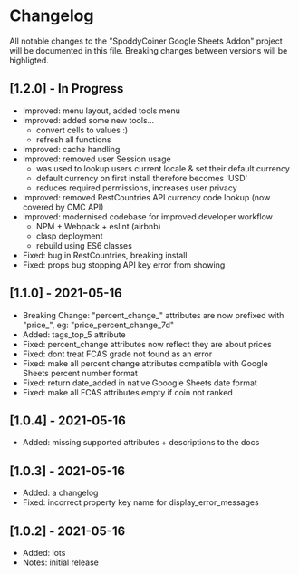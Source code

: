 # Changelog

All notable changes to the "SpoddyCoiner Google Sheets Addon" project will be documented in this file. 
Breaking changes between versions will be highligted.

## [1.2.0] - In Progress

* Improved: menu layout, added tools menu
* Improved: added some new tools...
    * convert cells to values :)
    * refresh all functions
* Improved: cache handling
* Improved: removed user Session usage
    * was used to lookup users current locale & set their default currency
    * default currency on first install therefore becomes 'USD'
    * reduces required permissions, increases user privacy
* Improved: removed RestCountries API currency code lookup (now covered by CMC API)
* Improved: modernised codebase for improved developer workflow
    * NPM + Webpack + eslint (airbnb)
    * clasp deployment
    * rebuild using ES6 classes
* Fixed: bug in RestCountries, breaking install
* Fixed: props bug stopping API key error from showing

## [1.1.0] - 2021-05-16

* Breaking Change: "percent_change_" attributes are now prefixed with "price_", eg: "price_percent_change_7d"
* Added: tags_top_5 attribute
* Fixed: percent_change attributes now reflect they are about prices
* Fixed: dont treat FCAS grade not found as an error
* Fixed: make all percent change attributes compatible with Google Sheets percent number format
* Fixed: return date_added in native Gooogle Sheets date format
* Fixed: make all FCAS attributes empty if coin not ranked

## [1.0.4] - 2021-05-16

* Added: missing supported attributes + descriptions to the docs

## [1.0.3] - 2021-05-16

* Added: a changelog
* Fixed: incorrect property key name for display_error_messages

## [1.0.2] - 2021-05-16

* Added: lots
* Notes: initial release
